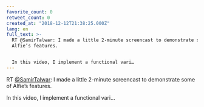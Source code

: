 ```yaml
---
favorite_count: 0
retweet_count: 0
created_at: "2018-12-12T21:38:25.000Z"
lang: en
full_text: >-
  RT @SamirTalwar: I made a little 2-minute screencast to demonstrate some of
  Alfie’s features.


  In this video, I implement a functional vari…
---
```


RT [@SamirTalwar](https://twitter.com/SamirTalwar): I made a little 2-minute
screencast to demonstrate some of Alfie’s features.

In this video, I implement a functional vari…
